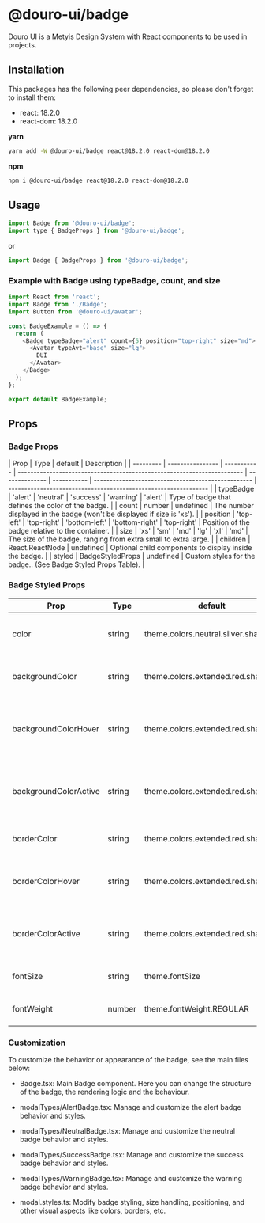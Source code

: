 # @douro-ui/badge

Douro UI is a Metyis Design System with React components to be used in projects.

## Installation

This packages has the following peer dependencies, so please don't forget to install them:

- react: 18.2.0
- react-dom: 18.2.0

**yarn**

```sh
yarn add -W @douro-ui/badge react@18.2.0 react-dom@18.2.0
```

**npm**

```sh
npm i @douro-ui/badge react@18.2.0 react-dom@18.2.0
```

## Usage

```js
import Badge from '@douro-ui/badge';
import type { BadgeProps } from '@douro-ui/badge';
```

or

```js
import Badge { BadgeProps } from '@douro-ui/badge';
```

### Example with Badge using typeBadge, count, and size

```js
import React from 'react';
import Badge from './Badge';
import Button from '@douro-ui/avatar';

const BadgeExample = () => {
  return (
    <Badge typeBadge="alert" count={5} position="top-right" size="md">
      <Avatar typeAvt="base" size="lg">
        DUI
      </Avatar>
    </Badge>
  );
};

export default BadgeExample;
```

## Props

### Badge Props

| Prop      | Type             | default     | Description                                                             |
| --------- | ---------------- | ----------- | ----------------------------------------------------------------------- | -------------- | ----------- | -------------------------------------------------- | --------------------------------------------------------------- |
| typeBadge | 'alert'          | 'neutral'   | 'success'                                                               | 'warning'      | 'alert'     | Type of badge that defines the color of the badge. |
| count     | number           | undefined   | The number displayed in the badge (won't be displayed if size is 'xs'). |
| position  | 'top-left'       | 'top-right' | 'bottom-left'                                                           | 'bottom-right' | 'top-right' | Position of the badge relative to the container.   |
| size      | 'xs'             | 'sm'        | 'md'                                                                    | 'lg'           | 'xl'        | 'md'                                               | The size of the badge, ranging from extra small to extra large. |
| children  | React.ReactNode  | undefined   | Optional child components to display inside the badge.                  |
| styled    | BadgeStyledProps | undefined   | Custom styles for the badge.. (See Badge Styled Props Table).           |

### Badge Styled Props

| Prop                  | Type   | default                             | Description                                     |
| --------------------- | ------ | ----------------------------------- | ----------------------------------------------- |
| color                 | string | theme.colors.neutral.silver.shade20 | The color of the text inside the badge.         |
| backgroundColor       | string | theme.colors.extended.red.shade50   | The background color of the badge.              |
| backgroundColorHover  | string | theme.colors.extended.red.shade40   | The background color of the badge when hovered. |
| backgroundColorActive | string | theme.colors.extended.red.shade30   | The background color of the badge when active.  |
| borderColor           | string | theme.colors.extended.red.shade50   | The border color of the badge.                  |
| borderColorHover      | string | theme.colors.extended.red.shade40   | The border color of the badge when hovered.     |
| borderColorActive     | string | theme.colors.extended.red.shade30   | The border color of the badge when active.      |
| fontSize              | string | theme.fontSize                      | Font size of the badge text.                    |
| fontWeight            | number | theme.fontWeight.REGULAR            | Font weight of the badge text.                  |

### Customization

To customize the behavior or appearance of the badge, see the main files below:

- Badge.tsx: Main Badge component. Here you can change the structure of the badge, the rendering logic and the behaviour.

- modalTypes/AlertBadge.tsx: Manage and customize the alert badge behavior and styles.

- modalTypes/NeutralBadge.tsx: Manage and customize the neutral badge behavior and styles.

- modalTypes/SuccessBadge.tsx: Manage and customize the success badge behavior and styles.

- modalTypes/WarningBadge.tsx: Manage and customize the warning badge behavior and styles.

- modal.styles.ts: Modify badge styling, size handling, positioning, and other visual aspects like colors, borders, etc.
